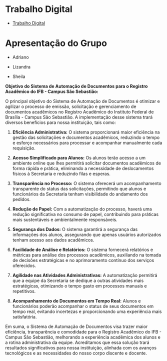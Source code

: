 # Trabalho Digital
* [Trabalho Digital](https://docs.google.com/document/d/1PkeDwi_QjPT2k3zmsVceqZ2kGm2nU3fM/edit)

# Apresentação do Grupo

* Adriano

* Lizandra

* Sheila 

**Objetivo do Sistema de Automação de Documentos para o Registro Acadêmico do IFB - Campus São Sebastião:**

O principal objetivo do Sistema de Automação de Documentos é otimizar e agilizar o processo de emissão, solicitação e gerenciamento de documentos acadêmicos no Registro Acadêmico do Instituto Federal de Brasília - Campus São Sebastião. A implementação desse sistema trará diversos benefícios para nossa instituição, tais como:

1. **Eficiência Administrativa:** O sistema proporcionará maior eficiência na gestão das solicitações e documentos acadêmicos, reduzindo o tempo e esforço necessários para processar e acompanhar manualmente cada requisição.

2. **Acesso Simplificado para Alunos:** Os alunos terão acesso a um ambiente online que lhes permitirá solicitar documentos acadêmicos de forma rápida e prática, eliminando a necessidade de deslocamentos físicos à Secretaria e reduzindo filas e esperas.

3. **Transparência no Processo:** O sistema oferecerá um acompanhamento transparente do status das solicitações, permitindo que alunos e funcionários da Secretaria tenham visibilidade do andamento dos pedidos.

4. **Redução de Papel:** Com a automatização do processo, haverá uma redução significativa no consumo de papel, contribuindo para práticas mais sustentáveis e ambientalmente responsáveis.

5. **Segurança dos Dados:** O sistema garantirá a segurança das informações dos alunos, assegurando que apenas usuários autorizados tenham acesso aos dados acadêmicos.

6. **Facilidade de Análise e Relatórios:** O sistema fornecerá relatórios e métricas para análise dos processos acadêmicos, auxiliando na tomada de decisões estratégicas e no aprimoramento contínuo dos serviços oferecidos.

7. **Agilidade nas Atividades Administrativas:** A automatização permitirá que a equipe da Secretaria se dedique a outras atividades mais estratégicas, otimizando o tempo gasto em processos manuais e repetitivos.

8. **Acompanhamento de Documentos em Tempo Real:** Alunos e funcionários poderão acompanhar o status de seus documentos em tempo real, evitando incertezas e proporcionando uma experiência mais satisfatória.

Em suma, o Sistema de Automação de Documentos visa trazer maior eficiência, transparência e comodidade para o Registro Acadêmico do IFB - Campus São Sebastião, melhorando a experiência acadêmica dos alunos e a rotina administrativa da equipe. Acreditamos que essa solução trará resultados significativos para nossa instituição, alinhada com os avanços tecnológicos e as necessidades do nosso corpo discente e docente.
